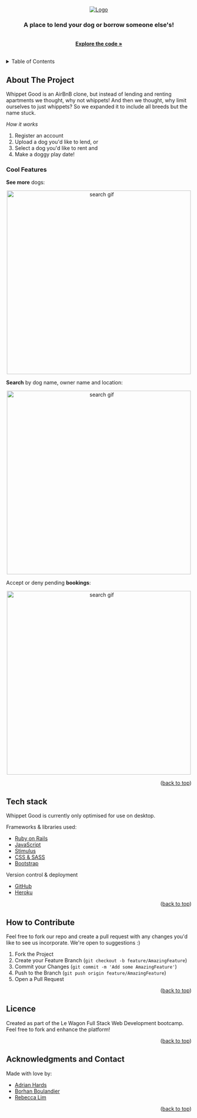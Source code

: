 <div id="top"></div>

<!-- PROJECT LOGO -->
<br />
<div align="center">
  <a href="https://whippet-good-adrianhards.herokuapp.com/">
    <img src="https://whippet-good-adrianhards.herokuapp.com/assets/wg-logo-231b262fc26bb90110b98c6744f85b914c7c421a826788f50a4037c79e5a9218.png" alt="Logo">
  </a>

  <h3 align="center">A place to lend your dog or borrow someone else's!</h3>

  <p align="center">
    <br />
    <a href="[https://github.com/RebeccaL23/trace](https://github.com/adrianHards/whippet-good)"><strong>Explore the code »</strong></a>
    <br />
    <br />
  </p>
</div>

<!-- TABLE OF CONTENTS -->
<details>
  <summary>Table of Contents</summary>
  <ol>
    <li><a href="#about-the-project">About the Project</a></li>
    <li><a href="#tech-stack">Tech Stack</a></li>
    <li><a href="#how-to-contribute">How to Contribute</a></li>
    <li><a href="#license">License</a></li>
    <li><a href="#acknowledgments-and-contact">Acknowledgments and Contact</a></li>
  </ol>
</details>

<!-- ABOUT THE PROJECT -->
## About The Project

Whippet Good is an AirBnB clone, but instead of lending and renting apartments we thought, why not whippets! And then we thought, why limit ourselves to just whippets? So we expanded it to include all breeds but the name stuck.

*How it works*
1. Register an account
2. Upload a dog you'd like to lend, or
3. Select a dog you'd like to rent and                                                  
4. Make a doggy play date!

### Cool Features

**See more** dogs:
<p align="center">
<img src="https://github.com/adrianHards/whippet-good/blob/master/demo/seemore.gif" alt="search gif" width="500">
</p>

**Search** by dog name, owner name and location:
<p align="center">
<img src="https://github.com/adrianHards/whippet-good/blob/master/demo/search.gif" alt="search gif" width="500">
</p>

Accept or deny pending **bookings**:
<p align="center">
<img src="https://github.com/adrianHards/whippet-good/blob/master/demo/bookings.gif" alt="search gif" width="500">
</p>

<p align="right">(<a href="#top">back to top</a>)</p>

## Tech stack

Whippet Good is currently only optimised for use on desktop. 

Frameworks & libraries used:
* [Ruby on Rails](https://rubyonrails.org/)
* [JavaScript](https://www.javascript.com/)
* [Stimulus](https://stimulus.hotwired.dev/)
* [CSS & SASS](https://sass-lang.com/)
* [Bootstrap](https://getbootstrap.com/)

Version control & deployment
* [GitHub](https://github.com/RebeccaL23/trace)
* [Heroku](https://trace-game.herokuapp.com/)

<p align="right">(<a href="#top">back to top</a>)</p>

<!-- CONTRIBUTING -->
## How to Contribute

Feel free to fork our repo and create a pull request with any changes you'd like to see us incorporate. We're open to suggestions :)

1. Fork the Project
2. Create your Feature Branch (`git checkout -b feature/AmazingFeature`)
3. Commit your Changes (`git commit -m 'Add some AmazingFeature'`)
4. Push to the Branch (`git push origin feature/AmazingFeature`)
5. Open a Pull Request

<p align="right">(<a href="#top">back to top</a>)</p>

<!-- LICENSE -->
## Licence

Created as part of the Le Wagon Full Stack Web Development bootcamp. Feel free to fork and enhance the platform! 

<p align="right">(<a href="#top">back to top</a>)</p>

<!-- ACKNOWLEDGMENTS AND CONTACT -->
## Acknowledgments and Contact

Made with love by: 
* [Adrian Hards](https://github.com/adrianHards)
* [Borhan Boulandier](https://github.com/BsBou)
* [Rebecca Lim](https://github.com/RebeccaL23)

<!-- <img width="400" alt="Screen Shot 2022-06-22 at 11 44 54 am" src="https://user-images.githubusercontent.com/17685311/175012728-96535632-f308-45f7-a7a7-8c16407d90c2.png">
 -->
<p align="right">(<a href="#top">back to top</a>)</p>
